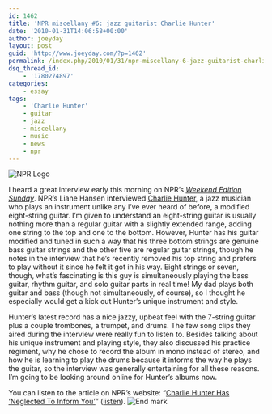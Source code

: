 ```yaml
---
id: 1462
title: 'NPR miscellany #6: jazz guitarist Charlie Hunter'
date: '2010-01-31T14:06:58+00:00'
author: joeyday
layout: post
guid: 'http://www.joeyday.com/?p=1462'
permalink: /index.php/2010/01/31/npr-miscellany-6-jazz-guitarist-charlie-hunter/
dsq_thread_id:
    - '1780274897'
categories:
    - essay
tags:
    - 'Charlie Hunter'
    - guitar
    - jazz
    - miscellany
    - music
    - news
    - npr
---
```


![NPR Logo](http://joeyday.com/wp-content/uploads/2008/03/logo_npr_125.gif "NPR Logo")

I heard a great interview early this morning on NPR’s <cite>[Weekend Edition Sunday](http://en.wikipedia.org/wiki/Weekend_Edition)</cite>. NPR’s Liane Hansen interviewed [Charlie Hunter](http://en.wikipedia.org/wiki/Charlie_Hunter), a jazz musician who plays an instrument unlike any I’ve ever heard of before, a modified eight-string guitar. I’m given to understand an eight-string guitar is usually nothing more than a regular guitar with a slightly extended range, adding one string to the top and one to the bottom. However, Hunter has his guitar modified and tuned in such a way that his three bottom strings are genuine bass guitar strings and the other five are regular guitar strings, though he notes in the interview that he’s recently removed his top string and prefers to play without it since he felt it got in his way. Eight strings or seven, though, what’s fascinating is this guy is simultaneously playing the bass guitar, rhythm guitar, and solo guitar parts in real time! My dad plays both guitar and bass (though not simultaneously, of course), so I thought he especially would get a kick out Hunter’s unique instrument and style.

Hunter’s latest record has a nice jazzy, upbeat feel with the 7-string guitar plus a couple trombones, a trumpet, and drums. The few song clips they aired during the interview were really fun to listen to. Besides talking about his unique instrument and playing style, they also discussed his practice regiment, why he chose to record the album in mono instead of stereo, and how he is learning to play the drums because it informs the way he plays the guitar, so the interview was generally entertaining for all these reasons. I’m going to be looking around online for Hunter’s albums now.

You can listen to the article on NPR’s website: “[Charlie Hunter Has ‘Neglected To Inform You’](http://www.npr.org/templates/story/story.php?storyId=123163336)” ([listen](http://www.npr.org/templates/player/mediaPlayer.html?action=1&t=1&islist=false&id=123163336&m=123179149)). ![End mark](http://joeyday.com/wp-content/uploads/2009/08/endmark.png "End mark")